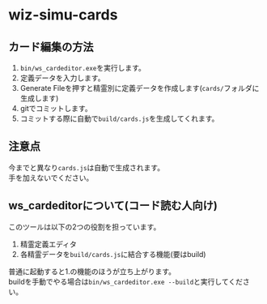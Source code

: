 ﻿# wiz-simu-cards
## カード編集の方法
1. ```bin/ws_cardeditor.exe```を実行します。
2. 定義データを入力します。
3. Generate Fileを押すと精霊別に定義データを作成します(```cards/```フォルダに生成します)
4. gitでコミットします。
5. コミットする際に自動で```build/cards.js```を生成してくれます。

## 注意点
今までと異なり```cards.js```は自動で生成されます。  
手を加えないでください。

## ws_cardeditorについて(コード読む人向け)
このツールは以下の2つの役割を担っています。  
1. 精霊定義エディタ
2. 各精霊データを```build/cards.js```に結合する機能(要はbuild)

普通に起動すると1.の機能のほうが立ち上がります。  
buildを手動でやる場合は```bin/ws_cardeditor.exe --build```と実行してください。  